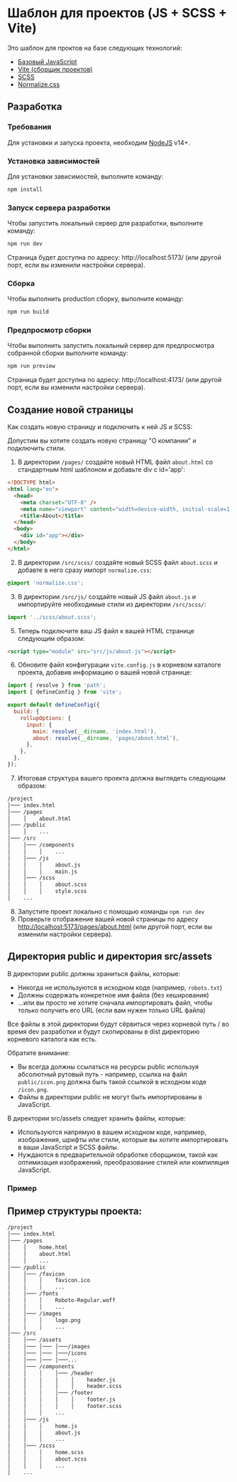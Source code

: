# Шаблон для проектов (JS + SCSS + Vite)

Это шаблон для проктов на базе следующих технологий:

- [Базовый JavaScript](https://developer.mozilla.org/ru/docs/Web/JavaScript)
- [Vite (сборщик проектов)](https://vitejs.dev/)
- [SCSS](https://sass-lang.com/)
- [Normalize.css](https://necolas.github.io/normalize.css/)

## Разработка

### Требования

Для установки и запуска проекта, необходим [NodeJS](https://nodejs.org/) v14+.

### Установка зависимостей

Для установки зависимостей, выполните команду:

```sh
npm install
```

### Запуск сервера разработки

Чтобы запустить локальный сервер для разработки, выполните команду:

```sh
npm run dev
```

Страница будет доступна по адресу: http://localhost:5173/ (или другой порт, если вы изменили настройки сервера).

### Cборка

Чтобы выполнить production сборку, выполните команду:

```sh
npm run build
```

### Предпросмотр сборки

Чтобы выполнить запустить локальный сервер для предпросмотра собранной сборки выполните команду:

```sh
npm run preview
```

Страница будет доступна по адресу: http://localhost:4173/ (или другой порт, если вы изменили настройки сервера).

## Создание новой страницы

Как создать новую страницу и подключить к ней JS и SCSS:

Допустим вы хотите создать новую страницу "О компании" и подключить стили.

1. В директории `/pages/` создайте новый HTML файл `about.html` со стандартным html шаблоном и добавьте div с id='app':

```html
<!DOCTYPE html>
<html lang="en">
  <head>
    <meta charset="UTF-8" />
    <meta name="viewport" content="width=device-width, initial-scale=1.0" />
    <title>About</title>
  </head>
  <body>
    <div id="app"></div>
  </body>
</html>
```

2. В директории `/src/scss/` cоздайте новый SCSS файл `about.scss` и добавте в него сразу импорт `normalize.css`:

```css
@import 'normalize.css';
```

3. В директории `/src/js/` создайте новый JS файл `about.js` и импортируйте необходимые стили из директории `/src/scss/`:

```javascript
import '../scss/about.scss';
```

5. Теперь подключите ваш JS файл к вашей HTML странице следующим образом:

```html
<script type="module" src="src/js/about.js"></script>
```

6.  Обновите файл конфигурации `vite.config.js` в корневом каталоге проекта, добавив информацию о вашей новой странице:

```javascript
import { resolve } from 'path';
import { defineConfig } from 'vite';

export default defineConfig({
  build: {
    rollupOptions: {
      input: {
        main: resolve(__dirname, 'index.html'),
        about: resolve(__dirname, 'pages/about.html'),
      },
    },
  },
});
```

7. Итоговая структура вашего проекта должна выглядеть следующим образом:

```bash
/project
│─── index.html
│─── /pages
│    │    about.html
│─── /public
│    │    ...
│─── /src
│    │─── /components
│    │    │    ...
│    │─── /js
│    │    │    about.js
│    │    │    main.js
│    │─── /scss
│    │    │    about.scss
│    │    │    style.scss
│    ...
```

8. Запустите проект локально с помощью команды `npm run dev`
9. Проверьте отображение вашей новой страницы по адресу [http://localhost:5173/pages/about.html](http://localhost:5173/pages/about.html) (или другой порт, если вы изменили настройки сервера).

## Директория public и директория src/assets

В директории public должны храниться файлы, которые:

- Никогда не используются в исходном коде (например, `robots.txt`)
- Должны содержать конкретное имя файла (без хеширования)
- ...или вы просто не хотите сначала импортировать файл, чтобы только получить его URL (если вам нужен только URL файла)

Все файлы в этой директории будут сёрвиться через корневой путь / во время dev разработки и будут скопированы в dist директорию корневого каталога как есть.

Обратите внимание:

- Вы всегда должны ссылаться на ресурсы public используя абсолютный рутовый путь - например, ссылка на файл `public/icon.png` должна быть такой ссылкой в исходном коде `/icon.png`.
- Файлы в директории public не могут быть импортированы в JavaScript.

В директории src/assets следует хранить файлы, которые:

- Используются напрямую в вашем исходном коде, например, изображения, шрифты или стили, которые вы хотите импортировать в ваши JavaScript и SCSS файлы.
- Нуждаются в предварительной обработке сборщиком, такой как оптимизация изображений, преобразование стилей или компиляция JavaScript.

### Пример

## Пример структуры проекта:

```bash
/project
│─── index.html
│─── /pages
│    │    home.html
│    │    about.html
│    │    ...
│─── /public
│    │─── /favicon
│    │    │    favicon.ico
│    │    │    ...
│    │─── /fonts
│    │    │    Roboto-Regular.woff
│    │    │    ...
│    │─── /images
│    │    │    logo.png
│    │    │    ...
│─── /src
│    │─── /assets
│    │─── │─── │───/images
│    │─── │─── │───/icons
│    │─── │─── │───...
│    │─── /components
│    │    │    │─── /header
│    │    │    │    │    header.js
│    │    │    │    │    header.scss
│    │    │    │─── /footer
│    │    │    │    │    footer.js
│    │    │    │    │    footer.scss
│    │    │    ...
│    │─── /js
│    │    │    home.js
│    │    │    about.js
│    │    │    ...
│    │─── /scss
│    │    │    home.scss
│    │    │    about.scss
│    │    │    ...
│    ...
```
